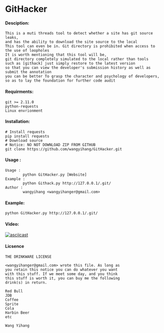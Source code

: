 # GitHacker

#### Desciption: 
```
This is a muti threads tool to detect whether a site has git source leaks,   
and has the ability to download the site source to the local  
This tool can even be in. Git directory is prohibited when access to the use of loopholes
It is worth mentioning that this tool will be, 
git directory completely simulated to the local rather than tools 
such as [githack] just simply restore to the latest version  
so that you can view the developer's submission history as well as submit the annotation 
you can be better To grasp the character and psychology of developers, 
so as to lay the foundation for further code audit
```

#### Requirments:
```
git >= 2.11.0
python-requests
Linux envrionment
```

#### Installation: 
```
# Install requests
pip install requests
# Download source
# Notice: NO NOT DOWNLOAD ZIP FROM GITHUB
git clone https://github.com/wangyihang/GitHacker.git
```

#### Usage :
```
Usage :
        python GitHacker.py [Website]
Example :
        python Githack.py http://127.0.0.1/.git/
Author :
        wangyihang <wangyihanger@gmail.com>
```

#### Example: 
```
python GitHacker.py http://127.0.0.1/.git/
```

#### Video: 
[![asciicast](https://asciinema.org/a/xgRmZ9dNvzhe3T2XRYDJe15Rj.png)](https://asciinema.org/a/xgRmZ9dNvzhe3T2XRYDJe15Rj)

#### Licsence
```
THE DRINKWARE LICENSE

<wangyihanger@gmail.com> wrote this file. As long as 
you retain this notice you can do whatever you want 
with this stuff. If we meet some day, and you think 
this stuff is worth it, you can buy me the following
drink(s) in return.

Red Bull
JDB
Coffee
Sprite
Cola
Harbin Beer
etc

Wang Yihang
```
